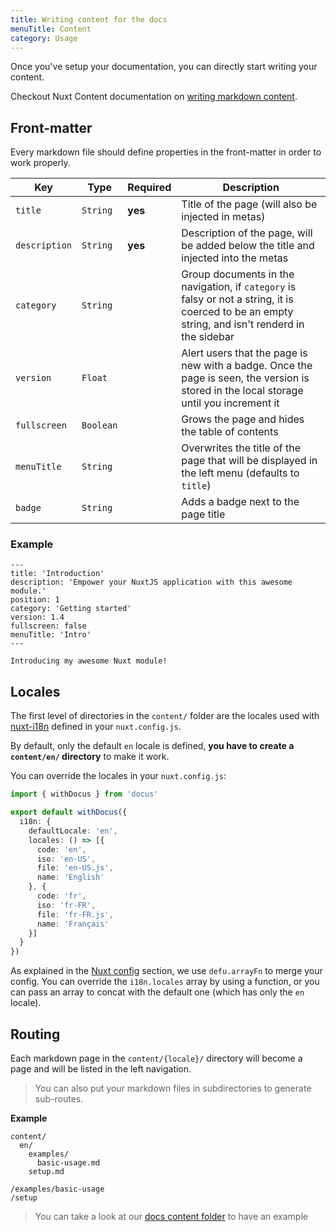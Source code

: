 ```yaml
---
title: Writing content for the docs
menuTitle: Content
category: Usage
---
```


Once you've setup your documentation, you can directly start writing your content.

<alert type="info">

Checkout Nuxt Content documentation on [writing markdown content](https://content.nuxtjs.org/writing#markdown).

</alert>

## Front-matter

Every markdown file should define properties in the front-matter in order to work properly.

| Key | Type | Required | Description |
|---------|------|--------| -----|
| `title` | `String` | **yes** | Title of the page (will also be injected in metas) |
| `description` | `String` | **yes** | Description of the page, will be added below the title and injected into the metas |
| `category` | `String` |  | Group documents in the navigation, if `category` is falsy or not a string, it is coerced to be an empty string, and isn't renderd in the sidebar |
| `version` | `Float` |  | Alert users that the page is new with a badge. Once the page is seen, the version is stored in the local storage until you increment it |
| `fullscreen` | `Boolean` |  | Grows the page and hides the table of contents |
| `menuTitle` | `String` |  | Overwrites the title of the page that will be displayed in the left menu (defaults to `title`) |
| `badge` | `String` |  | Adds a badge next to the page title |

### Example

```md[content/en/index.md]
---
title: 'Introduction'
description: 'Empower your NuxtJS application with this awesome module.'
position: 1
category: 'Getting started'
version: 1.4
fullscreen: false
menuTitle: 'Intro'
---

Introducing my awesome Nuxt module!
```

## Locales

The first level of directories in the `content/` folder are the locales used with [nuxt-i18n](https://github.com/nuxt-community/i18n-module) defined in your `nuxt.config.js`.

By default, only the default `en` locale is defined, **you have to create a `content/en/` directory** to make it work.

You can override the locales in your `nuxt.config.js`:

```ts [nuxt.config.js]
import { withDocus } from 'docus'

export default withDocus({
  i18n: {
    defaultLocale: 'en',
    locales: () => [{
      code: 'en',
      iso: 'en-US',
      file: 'en-US.js',
      name: 'English'
    }, {
      code: 'fr',
      iso: 'fr-FR',
      file: 'fr-FR.js',
      name: 'Français'
    }]
  }
})
```

<alert type="info">

As explained in the [Nuxt config](/configuration#nuxt) section, we use `defu.arrayFn` to merge your config. You can override the `i18n.locales` array by using a function, or you can pass an array to concat with the default one (which has only the `en` locale).

</alert>

## Routing

Each markdown page in the `content/{locale}/` directory will become a page and will be listed in the left navigation.

> You can also put your markdown files in subdirectories to generate sub-routes.

**Example**

<code-group>
  <code-block label="Directory structure" active>

```
content/
  en/
    examples/
      basic-usage.md
    setup.md
```

  </code-block>
  <code-block label="Generated routes">

```
/examples/basic-usage
/setup
```

  </code-block>
</code-group>

> You can take a look at our [docs content folder](https://github.com/nuxt/content/tree/dev/docs/content/en) to have an example

